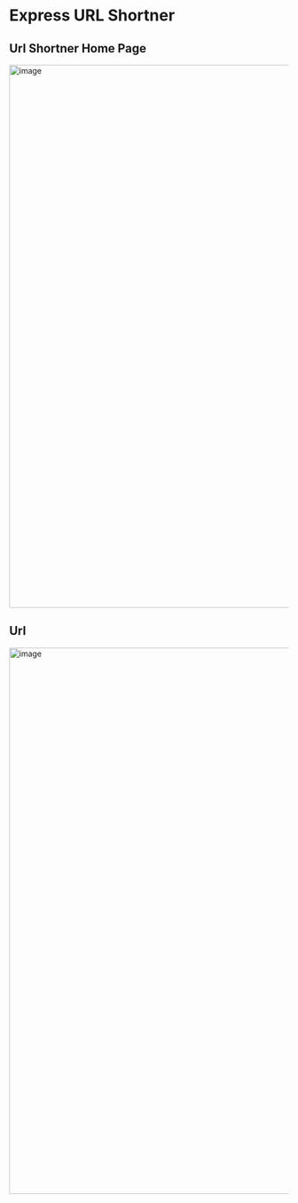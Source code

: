 # Express URL Shortner

## Url Shortner Home Page
<img width="977" alt="image" src="https://github.com/user-attachments/assets/d113d55c-57b1-498d-91b4-bdc80b4db374">

## Url 
<img width="983" alt="image" src="https://github.com/user-attachments/assets/9fa30efe-2eeb-4e2b-9fcb-76f07b77bf39">

